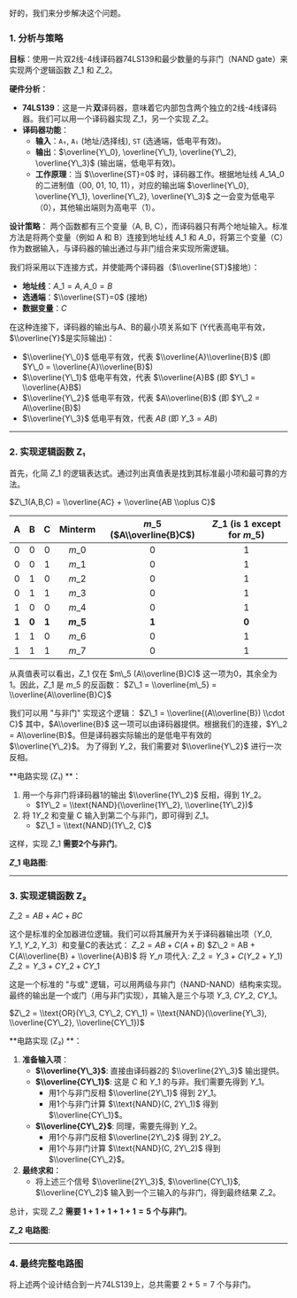 好的，我们来分步解决这个问题。

### 1\. 分析与策略

**目标**：使用一片双2线-4线译码器74LS139和最少数量的与非门（NAND gate）来实现两个逻辑函数 $Z\_1$ 和 $Z\_2$。

**硬件分析**：

  * **74LS139**：这是一片**双**译码器，意味着它内部包含两个独立的2线-4线译码器。我们可以用一个译码器实现 $Z\_1$，另一个实现 $Z\_2$。
  * **译码器功能**：
      * **输入**：`A₀`, `A₁` (地址/选择线), `ST` (选通端，低电平有效)。
      * **输出**：$\overline{Y\_0}, \overline{Y\_1}, \overline{Y\_2}, \overline{Y\_3}$ (输出端，低电平有效)。
      * **工作原理**：当 $\\overline{ST}=0$ 时，译码器工作。根据地址线 $A\_1A\_0$ 的二进制值（00, 01, 10, 11），对应的输出端 $\overline{Y\_0}, \overline{Y\_1}, \overline{Y\_2}, \overline{Y\_3}$ 之一会变为低电平（0），其他输出端则为高电平（1）。

**设计策略**：
两个函数都有三个变量（A, B, C），而译码器只有两个地址输入。标准方法是将两个变量（例如 A 和 B）连接到地址线 $A\_1$ 和 $A\_0$，将第三个变量（C）作为数据输入，与译码器的输出通过与非门组合来实现所需逻辑。

我们将采用以下连接方式，并使能两个译码器（$\\overline{ST}$接地）：

  * **地址线**：$A\_1=A, A\_0=B$
  * **选通端**：$\\overline{ST}=0$ (接地)
  * **数据变量**：$C$

在这种连接下，译码器的输出与A、B的最小项关系如下 (Y代表高电平有效，$\\overline{Y}$是实际输出)：

  * $\\overline{Y\_0}$ 低电平有效，代表 $\\overline{A}\\overline{B}$ (即 $Y\_0 = \\overline{A}\\overline{B}$)
  * $\\overline{Y\_1}$ 低电平有效，代表 $\\overline{A}B$ (即 $Y\_1 = \\overline{A}B$)
  * $\\overline{Y\_2}$ 低电平有效，代表 $A\\overline{B}$ (即 $Y\_2 = A\\overline{B}$)
  * $\\overline{Y\_3}$ 低电平有效，代表 $AB$ (即 $Y\_3 = AB$)

-----

### 2\. 实现逻辑函数 Z₁

首先，化简 $Z\_1$ 的逻辑表达式。通过列出真值表是找到其标准最小项和最可靠的方法。

$Z\_1(A,B,C) = \\overline{AC} + \\overline{AB \\oplus C}$

| A | B | C | Minterm |  $m\_5$ ($A\\overline{B}C$)  | $Z\_1$ (is 1 except for $m\_5$) |
|:---:|:---:|:---:|:---:|:---:|:---:|
| 0 | 0 | 0 | $m\_0$ | 0 | 1 |
| 0 | 0 | 1 | $m\_1$ | 0 | 1 |
| 0 | 1 | 0 | $m\_2$ | 0 | 1 |
| 0 | 1 | 1 | $m\_3$ | 0 | 1 |
| 1 | 0 | 0 | $m\_4$ | 0 | 1 |
| **1** | **0** | **1** | **$m\_5$** | **1** | **0** |
| 1 | 1 | 0 | $m\_6$ | 0 | 1 |
| 1 | 1 | 1 | $m\_7$ | 0 | 1 |

从真值表可以看出，$Z\_1$ 仅在 $m\_5 (A\\overline{B}C)$ 这一项为0，其余全为1。因此，$Z\_1$ 是 $m\_5$ 的反函数：
$Z\_1 = \\overline{m\_5} = \\overline{A\\overline{B}C}$

我们可以用 "与非门" 实现这个逻辑：
$Z\_1 = \\overline{(A\\overline{B}) \\cdot C}$
其中，$A\\overline{B}$ 这一项可以由译码器提供。根据我们的连接，$Y\_2 = A\\overline{B}$。但是译码器实际输出的是低电平有效的 $\\overline{Y\_2}$。
为了得到 $Y\_2$，我们需要对 $\\overline{Y\_2}$ 进行一次反相。

\*\*电路实现 (Z₁) \*\*：

1.  用一个与非门将译码器1的输出 $\\overline{1Y\_2}$ 反相，得到 $1Y\_2$。
      * $1Y\_2 = \\text{NAND}(\\overline{1Y\_2}, \\overline{1Y\_2})$
2.  将 $1Y\_2$ 和变量 C 输入到第二个与非门，即可得到 $Z\_1$。
      * $Z\_1 = \\text{NAND}(1Y\_2, C)$

这样，实现 $Z\_1$ **需要2个与非门**。

**$Z\_1$ 电路图**:

-----

### 3\. 实现逻辑函数 Z₂

$Z\_2 = AB + AC + BC$

这个是标准的全加器进位逻辑。我们可以将其展开为关于译码器输出项（$Y\_0, Y\_1, Y\_2, Y\_3$）和变量C的表达式：
$Z\_2 = AB + C(A+B)$
$Z\_2 = AB + C(A\\overline{B} + \\overline{A}B)$
将 $Y\_n$ 项代入:
$Z\_2 = Y\_3 + C(Y\_2 + Y\_1)$
$Z\_2 = Y\_3 + CY\_2 + CY\_1$

这是一个标准的 "与或" 逻辑，可以用两级与非门（NAND-NAND）结构来实现。最终的输出是一个或门（用与非门实现），其输入是三个与项 $Y\_3$, $CY\_2$, $CY\_1$。

$Z\_2 = \\text{OR}(Y\_3, CY\_2, CY\_1) = \\text{NAND}(\\overline{Y\_3}, \\overline{CY\_2}, \\overline{CY\_1})$

\*\*电路实现 (Z₂) \*\*：

1.  **准备输入项**：
      * **$\\overline{Y\_3}$**: 直接由译码器2的 $\\overline{2Y\_3}$ 输出提供。
      * **$\\overline{CY\_1}$**: 这是 $C$ 和 $Y\_1$ 的与非。我们需要先得到 $Y\_1$。
          * 用1个与非门反相 $\\overline{2Y\_1}$ 得到 $2Y\_1$。
          * 用1个与非门计算 $\\text{NAND}(C, 2Y\_1)$ 得到 $\\overline{CY\_1}$。
      * **$\\overline{CY\_2}$**: 同理，需要先得到 $Y\_2$。
          * 用1个与非门反相 $\\overline{2Y\_2}$ 得到 $2Y\_2$。
          * 用1个与非门计算 $\\text{NAND}(C, 2Y\_2)$ 得到 $\\overline{CY\_2}$。
2.  **最终求和**：
      * 将上述三个信号 $\\overline{2Y\_3}$, $\\overline{CY\_1}$, $\\overline{CY\_2}$ 输入到一个三输入的与非门，得到最终结果 $Z\_2$。

总计，实现 $Z\_2$ **需要 $1+1+1+1+1=5$ 个与非门**。

**$Z\_2$ 电路图**:

-----

### 4\. 最终完整电路图

将上述两个设计结合到一片74LS139上，总共需要 $2+5=7$ 个与非门。
